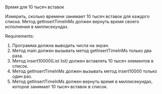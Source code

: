 Время для 10 тысяч вставок

Измерить, сколько времени занимает 10 тысяч вставок для каждого списка.
Метод getInsertTimeInMs должен вернуть время своего исполнения в миллисекундах.


Requirements:
1. Программа должна выводить числа на экран.
2. Метод main должен вызывать метод getInsertTimeInMs только два раза.
3. Метод insert10000(List list) должен вставлять 10 тысяч элементов в список.
4. Метод getInsertTimeInMs должен вызывать метод insert10000 только один раз.
5. Метод getInsertTimeInMs должен вернуть время в миллисекундах, которое занимает 10 тысяч вставок в список.
